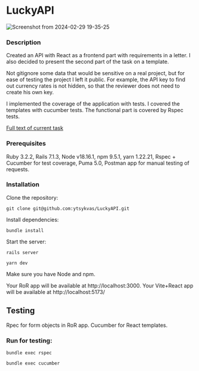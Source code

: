 # LuckyAPI

![Screenshot from 2024-02-29 19-35-25](https://github.com/ytsykvas/LuckyAPI/assets/102487287/45b52854-4348-44da-97ca-cb3170f55414)

### Description
Created an API with React as a frontend part with requirements in a letter. I also decided to present the second part of the task on a template.

Not gitignore some data that would be sensitive on a real project, but for ease of testing the project I left it public.
For example, the API key to find out currency rates is not hidden, so that the reviewer does not need to create his own key.

I implemented the coverage of the application with tests. I covered the templates with cucumber tests.
The functional part is covered by Rspec tests.

[Full text of current task](https://drive.google.com/file/d/1_dnemjYG7A0wgVmVDthFR5v-2wzo2M4i/view?usp=drive_link)

### Prerequisites
Ruby 3.2.2,  Rails 7.1.3, Node v18.16.1, npm 9.5.1, yarn 1.22.21, Rspec + Cucumber for test coverage, Puma 5.0, Postman app for manual testing of requests.
### Installation
Clone the repository:
```
git clone git@github.com:ytsykvas/LuckyAPI.git
```
Install dependencies:
```
bundle install
```
Start the server:
```
rails server
```
```
yarn dev
```

Make sure you have Node and npm.

Your RoR app will be available at http://localhost:3000. 
Your Vite+React app will be available at http://localhost:5173/

## Testing

Rpec for form objects in RoR app.
Cucumber for React templates.


### Run for testing:
``` 
bundle exec rspec
```
```
bundle exec cucumber
```
